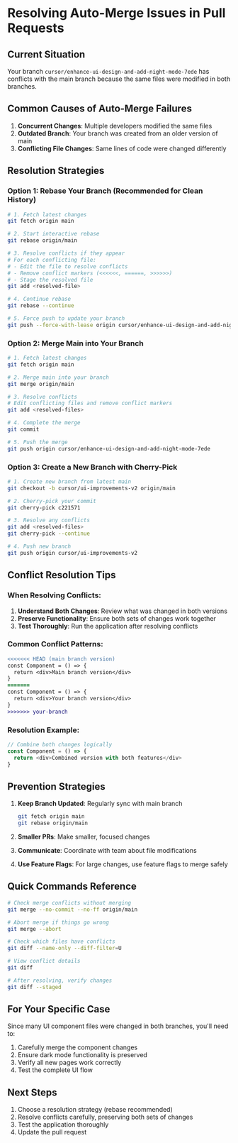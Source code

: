 # Resolving Auto-Merge Issues in Pull Requests

## Current Situation
Your branch `cursor/enhance-ui-design-and-add-night-mode-7ede` has conflicts with the main branch because the same files were modified in both branches.

## Common Causes of Auto-Merge Failures

1. **Concurrent Changes**: Multiple developers modified the same files
2. **Outdated Branch**: Your branch was created from an older version of main
3. **Conflicting File Changes**: Same lines of code were changed differently

## Resolution Strategies

### Option 1: Rebase Your Branch (Recommended for Clean History)

```bash
# 1. Fetch latest changes
git fetch origin main

# 2. Start interactive rebase
git rebase origin/main

# 3. Resolve conflicts if they appear
# For each conflicting file:
# - Edit the file to resolve conflicts
# - Remove conflict markers (<<<<<<, ======, >>>>>>)
# - Stage the resolved file
git add <resolved-file>

# 4. Continue rebase
git rebase --continue

# 5. Force push to update your branch
git push --force-with-lease origin cursor/enhance-ui-design-and-add-night-mode-7ede
```

### Option 2: Merge Main into Your Branch

```bash
# 1. Fetch latest changes
git fetch origin main

# 2. Merge main into your branch
git merge origin/main

# 3. Resolve conflicts
# Edit conflicting files and remove conflict markers
git add <resolved-files>

# 4. Complete the merge
git commit

# 5. Push the merge
git push origin cursor/enhance-ui-design-and-add-night-mode-7ede
```

### Option 3: Create a New Branch with Cherry-Pick

```bash
# 1. Create new branch from latest main
git checkout -b cursor/ui-improvements-v2 origin/main

# 2. Cherry-pick your commit
git cherry-pick c221571

# 3. Resolve any conflicts
git add <resolved-files>
git cherry-pick --continue

# 4. Push new branch
git push origin cursor/ui-improvements-v2
```

## Conflict Resolution Tips

### When Resolving Conflicts:

1. **Understand Both Changes**: Review what was changed in both versions
2. **Preserve Functionality**: Ensure both sets of changes work together
3. **Test Thoroughly**: Run the application after resolving conflicts

### Common Conflict Patterns:

```diff
<<<<<<< HEAD (main branch version)
const Component = () => {
  return <div>Main branch version</div>
}
=======
const Component = () => {
  return <div>Your branch version</div>
}
>>>>>>> your-branch
```

### Resolution Example:
```javascript
// Combine both changes logically
const Component = () => {
  return <div>Combined version with both features</div>
}
```

## Prevention Strategies

1. **Keep Branch Updated**: Regularly sync with main branch
   ```bash
   git fetch origin main
   git rebase origin/main
   ```

2. **Smaller PRs**: Make smaller, focused changes
3. **Communicate**: Coordinate with team about file modifications
4. **Use Feature Flags**: For large changes, use feature flags to merge safely

## Quick Commands Reference

```bash
# Check merge conflicts without merging
git merge --no-commit --no-ff origin/main

# Abort merge if things go wrong
git merge --abort

# Check which files have conflicts
git diff --name-only --diff-filter=U

# View conflict details
git diff

# After resolving, verify changes
git diff --staged
```

## For Your Specific Case

Since many UI component files were changed in both branches, you'll need to:

1. Carefully merge the component changes
2. Ensure dark mode functionality is preserved
3. Verify all new pages work correctly
4. Test the complete UI flow

## Next Steps

1. Choose a resolution strategy (rebase recommended)
2. Resolve conflicts carefully, preserving both sets of changes
3. Test the application thoroughly
4. Update the pull request